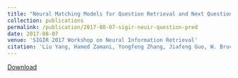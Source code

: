 ```yaml
---
title: "Neural Matching Models for Question Retrieval and Next Question Prediction in Conversation"
collection: publications
permalink: /publication/2017-08-07-sigir-neuir-question-pred
date: 2017-08-07
venue: 'SIGIR 2017 Workshop on Neural Information Retrieval'
citation: 'Liu Yang, Hamed Zamani, Yongfeng Zhang, Jiafeng Guo, W. Bruce Croft. Neural Matching Models for Question Retrieval and Next Question Prediction in Conversation, To appear in Neu-IR 2017: The SIGIR 2017 Workshop on Neural Information Retrieval (SIGIR Neu-IR 2017), Tokyo, Japan, August 7-11, 2017. Oral Presentation. '
---
```


<a href='https://arxiv.org/abs/1707.05409'>Download</a>
